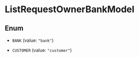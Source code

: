

# ListRequestOwnerBankModel

## Enum


* `BANK` (value: `"bank"`)

* `CUSTOMER` (value: `"customer"`)



